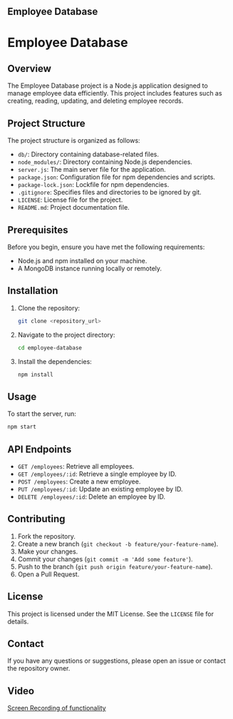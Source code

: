 ## Employee Database

# Employee Database

## Overview
The Employee Database project is a Node.js application designed to manage employee data efficiently. This project includes features such as creating, reading, updating, and deleting employee records.

## Project Structure
The project structure is organized as follows:
- `db/`: Directory containing database-related files.
- `node_modules/`: Directory containing Node.js dependencies.
- `server.js`: The main server file for the application.
- `package.json`: Configuration file for npm dependencies and scripts.
- `package-lock.json`: Lockfile for npm dependencies.
- `.gitignore`: Specifies files and directories to be ignored by git.
- `LICENSE`: License file for the project.
- `README.md`: Project documentation file.

## Prerequisites
Before you begin, ensure you have met the following requirements:
- Node.js and npm installed on your machine.
- A MongoDB instance running locally or remotely.

## Installation
1. Clone the repository:
   ```bash
   git clone <repository_url>
   ```
2. Navigate to the project directory:
   ```bash
   cd employee-database
   ```
3. Install the dependencies:
   ```bash
   npm install
   ```

## Usage
To start the server, run:
```bash
npm start
```

## API Endpoints
- `GET /employees`: Retrieve all employees.
- `GET /employees/:id`: Retrieve a single employee by ID.
- `POST /employees`: Create a new employee.
- `PUT /employees/:id`: Update an existing employee by ID.
- `DELETE /employees/:id`: Delete an employee by ID.


## Contributing
1. Fork the repository.
2. Create a new branch (`git checkout -b feature/your-feature-name`).
3. Make your changes.
4. Commit your changes (`git commit -m 'Add some feature'`).
5. Push to the branch (`git push origin feature/your-feature-name`).
6. Open a Pull Request.

## License
This project is licensed under the MIT License. See the `LICENSE` file for details.

## Contact
If you have any questions or suggestions, please open an issue or contact the repository owner.

## Video

[Screen Recording of functionality](<Screen Recording 2024-06-21 at 11.37.22 AM.mov>)